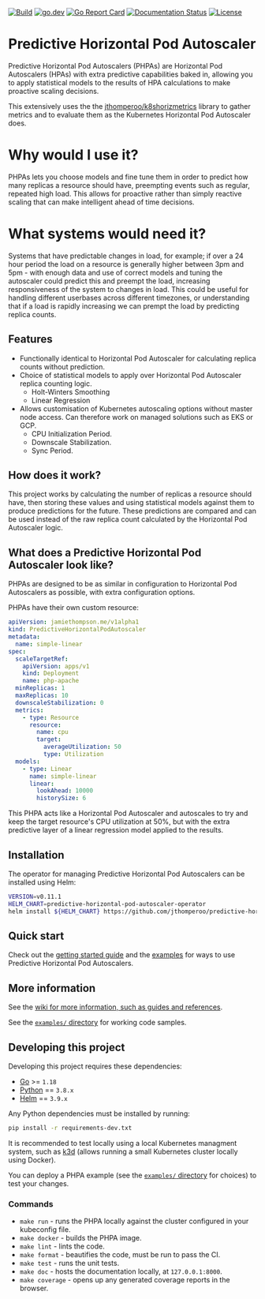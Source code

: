 [![Build](https://github.com/jthomperoo/predictive-horizontal-pod-autoscaler/workflows/main/badge.svg)](https://github.com/jthomperoo/predictive-horizontal-pod-autoscaler/actions)
[![go.dev](https://img.shields.io/badge/go.dev-reference-007d9c?logo=go&logoColor=white&style=flat)](https://pkg.go.dev/github.com/jthomperoo/predictive-horizontal-pod-autoscaler)
[![Go Report Card](https://goreportcard.com/badge/github.com/jthomperoo/predictive-horizontal-pod-autoscaler)](https://goreportcard.com/report/github.com/jthomperoo/predictive-horizontal-pod-autoscaler)
[![Documentation Status](https://readthedocs.org/projects/predictive-horizontal-pod-autoscaler/badge/?version=latest)](https://predictive-horizontal-pod-autoscaler.readthedocs.io/en/latest)
[![License](https://img.shields.io/:license-apache-blue.svg)](https://www.apache.org/licenses/LICENSE-2.0.html)

# Predictive Horizontal Pod Autoscaler

Predictive Horizontal Pod Autoscalers (PHPAs) are Horizontal Pod Autoscalers (HPAs) with extra predictive capabilities
baked in, allowing you to apply statistical models to the results of HPA calculations to make proactive scaling
decisions.

This extensively uses the the [jthomperoo/k8shorizmetrics](https://github.com/jthomperoo/k8shorizmetrics) library
to gather metrics and to evaluate them as the Kubernetes Horizontal Pod Autoscaler does.

# Why would I use it?

PHPAs lets you choose models and fine tune them in order to predict how many replicas a resource should have,
preempting events such as regular, repeated high load. This allows for proactive rather than simply reactive scaling
that can make intelligent ahead of time decisions.

# What systems would need it?

Systems that have predictable changes in load, for example; if over a 24 hour period the load on a resource is
generally higher between 3pm and 5pm - with enough data and use of correct models and tuning the autoscaler could
predict this and preempt the load, increasing responsiveness of the system to changes in load. This could be useful for
handling different userbases across different timezones, or understanding that if a load is rapidly increasing we can
prempt the load by predicting replica counts.

## Features

* Functionally identical to Horizontal Pod Autoscaler for calculating replica counts without prediction.
* Choice of statistical models to apply over Horizontal Pod Autoscaler replica counting logic.
    * Holt-Winters Smoothing
    * Linear Regression
* Allows customisation of Kubernetes autoscaling options without master node access. Can therefore work on managed
solutions such as EKS or GCP.
    * CPU Initialization Period.
    * Downscale Stabilization.
    * Sync Period.

## How does it work?

This project works by calculating the number of replicas a resource should have, then storing these values and using
statistical models against them to produce predictions for the future. These predictions are compared and can be used
instead of the raw replica count calculated by the Horizontal Pod Autoscaler logic.

## What does a Predictive Horizontal Pod Autoscaler look like?

PHPAs are designed to be as similar in configuration to Horizontal Pod Autoscalers as possible, with extra
configuration options.

PHPAs have their own custom resource:

```yaml
apiVersion: jamiethompson.me/v1alpha1
kind: PredictiveHorizontalPodAutoscaler
metadata:
  name: simple-linear
spec:
  scaleTargetRef:
    apiVersion: apps/v1
    kind: Deployment
    name: php-apache
  minReplicas: 1
  maxReplicas: 10
  downscaleStabilization: 0
  metrics:
    - type: Resource
      resource:
        name: cpu
        target:
          averageUtilization: 50
          type: Utilization
  models:
    - type: Linear
      name: simple-linear
      linear:
        lookAhead: 10000
        historySize: 6
```

This PHPA acts like a Horizontal Pod Autoscaler and autoscales to try and keep the target resource's CPU utilization at
50%, but with the extra predictive layer of a linear regression model applied to the results.

## Installation

The operator for managing Predictive Horizontal Pod Autoscalers can be installed using Helm:

```bash
VERSION=v0.11.1
HELM_CHART=predictive-horizontal-pod-autoscaler-operator
helm install ${HELM_CHART} https://github.com/jthomperoo/predictive-horizontal-pod-autoscaler/releases/download/${VERSION}/predictive-horizontal-pod-autoscaler-${VERSION}.tgz
```

## Quick start

Check out the [getting started
guide](https://predictive-horizontal-pod-autoscaler.readthedocs.io/en/latest/user-guide/getting-started/) and the
[examples](./examples/) for ways to use Predictive Horizontal Pod Autoscalers.

## More information

See the [wiki for more information, such as guides and
references](https://predictive-horizontal-pod-autoscaler.readthedocs.io/en/latest/).

See the [`examples/` directory](./examples) for working code samples.

## Developing this project

Developing this project requires these dependencies:

* [Go](https://golang.org/doc/install) >= `1.18`
* [Python](https://www.python.org/downloads/) == `3.8.x`
* [Helm](https://helm.sh/) == `3.9.x`

Any Python dependencies must be installed by running:

```bash
pip install -r requirements-dev.txt
```

It is recommended to test locally using a local Kubernetes managment system, such as
[k3d](https://github.com/rancher/k3d) (allows running a small Kubernetes cluster locally using Docker).

You can deploy a PHPA example (see the [`examples/` directory](./examples) for choices) to test your changes.

### Commands

* `make run` - runs the PHPA locally against the cluster configured in your kubeconfig file.
* `make docker` - builds the PHPA image.
* `make lint` - lints the code.
* `make format` - beautifies the code, must be run to pass the CI.
* `make test` - runs the unit tests.
* `make doc` - hosts the documentation locally, at `127.0.0.1:8000`.
* `make coverage` - opens up any generated coverage reports in the browser.
